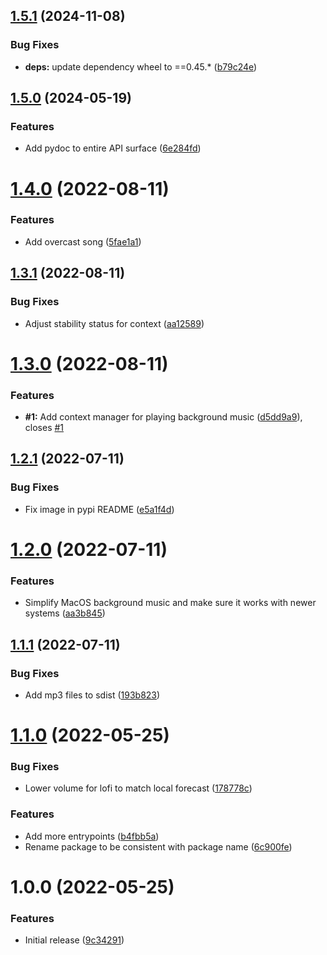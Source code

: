 ## [1.5.1](https://github.com/timo-reymann/python-script-background-music/compare/1.5.0...1.5.1) (2024-11-08)


### Bug Fixes

* **deps:** update dependency wheel to ==0.45.* ([b79c24e](https://github.com/timo-reymann/python-script-background-music/commit/b79c24e37e8e5f5cb574ed3061842db762bc9cf0))

## [1.5.0](https://github.com/timo-reymann/python-script-background-music/compare/1.4.0...1.5.0) (2024-05-19)


### Features

* Add pydoc to entire API surface ([6e284fd](https://github.com/timo-reymann/python-script-background-music/commit/6e284fdf7fb8e09fbf6c213846c7d322ff0341cf))

# [1.4.0](https://github.com/timo-reymann/python-script-background-music/compare/1.3.1...1.4.0) (2022-08-11)


### Features

* Add overcast song ([5fae1a1](https://github.com/timo-reymann/python-script-background-music/commit/5fae1a1ddeb22b382381431902955a9a15d79ec7))

## [1.3.1](https://github.com/timo-reymann/python-script-background-music/compare/1.3.0...1.3.1) (2022-08-11)


### Bug Fixes

* Adjust stability status for context ([aa12589](https://github.com/timo-reymann/python-script-background-music/commit/aa125893294ffb21c5f5df63be4652d9d74019d7))

# [1.3.0](https://github.com/timo-reymann/python-script-background-music/compare/1.2.1...1.3.0) (2022-08-11)


### Features

* **#1:** Add context manager for playing background music ([d5dd9a9](https://github.com/timo-reymann/python-script-background-music/commit/d5dd9a97b98182423af9751b352fd6bb3d077b25)), closes [#1](https://github.com/timo-reymann/python-script-background-music/issues/1)

## [1.2.1](https://github.com/timo-reymann/python-script-background-music/compare/1.2.0...1.2.1) (2022-07-11)


### Bug Fixes

* Fix image in pypi README ([e5a1f4d](https://github.com/timo-reymann/python-script-background-music/commit/e5a1f4d2304c60badcbe2250e04ae1c0afb89228))

# [1.2.0](https://github.com/timo-reymann/python-script-background-music/compare/1.1.1...1.2.0) (2022-07-11)


### Features

* Simplify MacOS background music and make sure it works with newer systems ([aa3b845](https://github.com/timo-reymann/python-script-background-music/commit/aa3b8451bdc3cdfacf3569765a963acf2fe4ba7c))

## [1.1.1](https://github.com/timo-reymann/python-script-background-music/compare/1.1.0...1.1.1) (2022-07-11)


### Bug Fixes

* Add mp3 files to sdist ([193b823](https://github.com/timo-reymann/python-script-background-music/commit/193b8230c27766b8e77bc43786c0f24209161a6b))

# [1.1.0](https://github.com/timo-reymann/python-script-background-music/compare/1.0.0...1.1.0) (2022-05-25)


### Bug Fixes

* Lower volume for lofi to match local forecast ([178778c](https://github.com/timo-reymann/python-script-background-music/commit/178778cf95734214958fef219820d221cd697700))


### Features

* Add more entrypoints ([b4fbb5a](https://github.com/timo-reymann/python-script-background-music/commit/b4fbb5a333a034b49f340c6b813a48e4dc1851c5))
* Rename package to be consistent with package name ([6c900fe](https://github.com/timo-reymann/python-script-background-music/commit/6c900fe6955590b47d967efb08e3b10b678e18b0))

# 1.0.0 (2022-05-25)


### Features

* Initial release ([9c34291](https://github.com/timo-reymann/python-script-background-music/commit/9c342910446e9913e1d9dab6f5855fbb87d7efa6))
